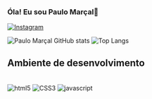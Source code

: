 ### Óla! Eu sou Paulo Marçal👋
[![Instagram](https://img.shields.io/badge/Instagram-E4405F?style=for-the-badge&logo=instagram&logoColor=white)](https://www.instagram.com/pjn_21/?next=%2F)

![Paulo Marçal GitHub stats](https://github-readme-stats.vercel.app/api?username=pjn821&show_icons=true&theme=dracula)
![Top Langs](https://github-readme-stats.vercel.app/api/top-langs/?username=anuraghazra&hide_progress=true)
## Ambiente de desenvolvimento<br/>

<div style=" display: incline_block"><br/>
<img align="center" alt="html5" src=https://img.shields.io/badge/HTML5-E34F26?style=for-the-badge&logo=html5&logoColor=white/>
    <img align="center" alt="CSS3" src=https://img.shields.io/badge/CSS3-1572B6?style=for-the-badge&logo=css3&logoColor=white/>
     <img align="center" alt="javascript" src=https://img.shields.io/badge/JavaScript-F7DF1E?style=for-the-badge&logo=javascript&logoColor=black
	https://img.shields.io/badge/Node.js/>
    </div>

